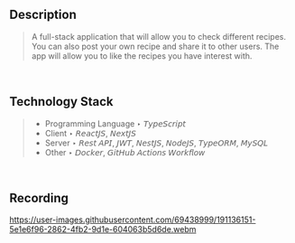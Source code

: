 ## Description

> A full-stack application that will allow you to check different recipes. You can also post your own recipe and share it to other users. The app will allow you to like the recipes you have interest with.

<br />

## Technology Stack

> - Programming Language ‣ 𝘛𝘺𝘱𝘦𝘚𝘤𝘳𝘪𝘱𝘵 <br />
> - Client ‣ 𝘙𝘦𝘢𝘤𝘵𝘑𝘚, 𝘕𝘦𝘹𝘵𝘑𝘚 <br />
> - Server ‣ 𝘙𝘦𝘴𝘵 𝘈𝘗𝘐, 𝘑𝘞𝘛, 𝘕𝘦𝘴𝘵𝘑𝘚, 𝘕𝘰𝘥𝘦𝘑𝘚, 𝘛𝘺𝘱𝘦𝘖𝘙𝘔, 𝘔𝘺𝘚𝘘𝘓 <br />
> - Other ‣ 𝘋𝘰𝘤𝘬𝘦𝘳, 𝘎𝘪𝘵𝘏𝘶𝘣 𝘈𝘤𝘵𝘪𝘰𝘯𝘴 𝘞𝘰𝘳𝘬𝘧𝘭𝘰𝘸

<br />

## Recording

https://user-images.githubusercontent.com/69438999/191136151-5e1e6f96-2862-4fb2-9d1e-604063b5d6de.webm

